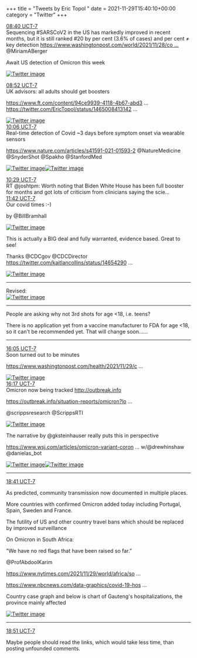 +++
title = "Tweets by Eric Topol " 
date = 2021-11-29T15:40:10+00:00
category = "Twitter"
+++
<div class="tweet"> 
<div class="profile"> 
<a href="https://twitter.com/erictopol/status/1465344842960015366" target="_blank" rel="noreferer">08:40 UCT-7</a> 
</div> 
<div class="content"> 
Sequencing #SARSCoV2 in the US has markedly improved in recent months, but it is still ranked #20 by per cent (3.6% of cases) and per cent ≠ key detection <a href="https://www.washingtonpost.com/world/2021/11/28/coronavirus-genetic-sequence-south-africa-variant-omicron/" target="_blank" rel="noreferer">https://www.washingtonpost.com/world/2021/11/28/co ...</a> 
 @MiriamABerger 

Await US detection of Omicron this week </div> 
<a href="/twitter/erictopol/images/FFXyrctUUAIqhVg.jpg"  ><img src="/twitter/erictopol/images/FFXyrctUUAIqhVg.jpg" alt="Twitter image" ></img></a></div> 
<div class="tweet"> 
<div class="profile"> 
<a href="https://twitter.com/erictopol/status/1465347976176484358" target="_blank" rel="noreferer">08:52 UCT-7</a> 
</div> 
<div class="content"> 
UK advisors: all adults should get boosters

<a href="https://www.ft.com/content/94ce9939-4118-4b67-abd3-c8e05d103dcb" target="_blank" rel="noreferer">https://www.ft.com/content/94ce9939-4118-4b67-abd3 ...</a> 
  <a href="https://twitter.com/EricTopol/status/1465008413142773760" target="_blank" rel="noreferer">https://twitter.com/EricTopol/status/1465008413142 ...</a> 
</div> 
<a href="/twitter/erictopol/images/FFX2J78UYAch1Nf.jpg"  ><img src="/twitter/erictopol/images/FFX2J78UYAch1Nf.jpg" alt="Twitter image" ></img></a></div> 
<div class="tweet"> 
<div class="profile"> 
<a href="https://twitter.com/erictopol/status/1465366588245221376" target="_blank" rel="noreferer">10:06 UCT-7</a> 
</div> 
<div class="content"> 
Real-time detection of Covid ~3 days before symptom onset via wearable sensors 

<a href="https://www.nature.com/articles/s41591-021-01593-2" target="_blank" rel="noreferer">https://www.nature.com/articles/s41591-021-01593-2</a> 
 @NatureMedicine @SnyderShot @Spakho @StanfordMed </div> 
<a href="/twitter/erictopol/images/FFYGaLRVkAEd6X7.jpg"  ><img src="/twitter/erictopol/images/FFYGaLRVkAEd6X7.jpg" alt="Twitter image" ></img></a><a href="/twitter/erictopol/images/FFYGo0OUYAMiJV4.jpg"  ><img src="/twitter/erictopol/images/FFYGo0OUYAMiJV4.jpg" alt="Twitter image" ></img></a></div> 
<div class="tweet"> 
<div class="profile"> 
<a href="https://twitter.com/erictopol/status/1465372332558405634" target="_blank" rel="noreferer">10:29 UCT-7</a> 
</div> 
<div class="content"> 
RT @joshtpm: Worth noting that Biden White House has been full booster for months and got lots of criticism from clinicians saying the scie…</div> 
</div> 
<div class="tweet"> 
<div class="profile"> 
<a href="https://twitter.com/erictopol/status/1465390623494602756" target="_blank" rel="noreferer">11:42 UCT-7</a> 
</div> 
<div class="content"> 
Our covid times :-)

by @BillBramhall </div> 
<a href="/twitter/erictopol/images/FFYc7l9VIAQGw5d.jpg"  ><img src="/twitter/erictopol/images/FFYc7l9VIAQGw5d.jpg" alt="Twitter image" ></img></a></div> 
<div class="thread"> 
<div class="thread-content"> 
This is actually a BIG deal and fully warranted, evidence based. Great to see!

Thanks @CDCgov @CDCDirector  <a href="https://twitter.com/kaitlancollins/status/1465429027762679811" target="_blank" rel="noreferer">https://twitter.com/kaitlancollins/status/14654290 ...</a> 
</div> 
<a href="/twitter/erictopol/images/FFZB-fnVkAIl5j2.jpg"  ><img src="/twitter/erictopol/images/FFZB-fnVkAIl5j2.jpg" alt="Twitter image" ></img></a><hr><div class="thread-content"> 
Revised: </div> 
<a href="/twitter/erictopol/images/FFZJ-zvVEAMMI65.jpg"  ><img src="/twitter/erictopol/images/FFZJ-zvVEAMMI65.jpg" alt="Twitter image" ></img></a><hr><div class="thread-content"> 
People are asking why not 3rd shots for age &lt;18, i.e. teens?

There is no application yet from a vaccine manufacturer  to FDA for age &lt;18, so it can't be recommended yet. That will change soon......</div> 
<hr><div class="profile"> 
<a href="https://twitter.com/erictopol/status/1465457040537513984" target="_blank" rel="noreferer">16:05 UCT-7</a> 
</div> 
<div class="content"> 
Soon turned out to be minutes

<a href="https://www.washingtonpost.com/health/2021/11/29/covid-vaccine-16-17-year-olds/?utm_source=alert&utm_medium=email&utm_campaign=wp_news_alert_revere&location=alert&wpmk=1&wpisrc=al_news__alert-hse--alert-national&pwapi_token=eyJ0eXAiOiJKV1QiLCJhbGciOiJIUzI1NiJ9.eyJjb29raWVuYW1lIjoid3BfY3J0aWQiLCJpc3MiOiJDYXJ0YSIsImNvb2tpZXZhbHVlIjoiNTk2YTk5ODlhZGU0ZTIwZWUzNzQyM2ZlIiwidGFnIjoid3BfbmV3c19hbGVydF9yZXZlcmUiLCJ1cmwiOiJodHRwczovL3d3dy53YXNoaW5ndG9ucG9zdC5jb20vaGVhbHRoLzIwMjEvMTEvMjkvY292aWQtdmFjY2luZS0xNi0xNy15ZWFyLW9sZHMvP3V0bV9zb3VyY2U9YWxlcnQmdXRtX21lZGl1bT1lbWFpbCZ1dG1fY2FtcGFpZ249d3BfbmV3c19hbGVydF9yZXZlcmUmbG9jYXRpb249YWxlcnQmd3Btaz0xJndwaXNyYz1hbF9uZXdzX19hbGVydC1oc2UtLWFsZXJ0LW5hdGlvbmFsIn0.4n4LWKbJIq73NXMfCEGJyV8V2yv5ejrRDA4DKvDqO54" target="_blank" rel="noreferer">https://www.washingtonpost.com/health/2021/11/29/c ...</a> 
 </div> 
<a href="/twitter/erictopol/images/FFZZZYAVgAIOlqy.jpg"  ><img src="/twitter/erictopol/images/FFZZZYAVgAIOlqy.jpg" alt="Twitter image" ></img></a></div> 
<div class="tweet"> 
<div class="profile"> 
<a href="https://twitter.com/erictopol/status/1465460049044656128" target="_blank" rel="noreferer">16:17 UCT-7</a> 
</div> 
<div class="content"> 
Omicron now being tracked <a href="http://outbreak.info" target="_blank" rel="noreferer">http://outbreak.info</a> 


<a href="https://outbreak.info/situation-reports/omicron?loc=ZAF&loc=GBR&loc=USA&selected" target="_blank" rel="noreferer">https://outbreak.info/situation-reports/omicron?lo ...</a> 


@scrippsresearch @ScrippsRTI </div> 
<a href="/twitter/erictopol/images/FFZb3qjUcAklAmN.jpg"  ><img src="/twitter/erictopol/images/FFZb3qjUcAklAmN.jpg" alt="Twitter image" ></img></a></div> 
<div class="thread"> 
<div class="thread-content"> 
The narrative by @gksteinhauser really puts this in perspective

<a href="https://www.wsj.com/articles/omicron-variant-coronavirus-south-africa-11638144873" target="_blank" rel="noreferer">https://www.wsj.com/articles/omicron-variant-coron ...</a> 
 w/@drewhinshaw @danielas_bot </div> 
<a href="/twitter/erictopol/images/FFU-zAFVUAYupnw.jpg"  ><img src="/twitter/erictopol/images/FFU-zAFVUAYupnw.jpg" alt="Twitter image" ></img></a><a href="/twitter/erictopol/images/FFU-5IbUYAYsCwB.jpg"  ><img src="/twitter/erictopol/images/FFU-5IbUYAYsCwB.jpg" alt="Twitter image" ></img></a><hr><div class="profile"> 
<a href="https://twitter.com/erictopol/status/1465496135691161610" target="_blank" rel="noreferer">18:41 UCT-7</a> 
</div> 
<div class="content"> 
As predicted, community transmission now documented in multiple places.

More countries with confirmed Omicron added today including Portugal, Spain, Sweden and France.

The futility of US and other country travel bans which should be replaced by improved surveillance</div> 
</div> 
<div class="thread"> 
<div class="thread-content"> 
On Omicron in South Africa:

"We have no red flags that have been raised so far.”

@ProfAbdoolKarim

<a href="https://www.nytimes.com/2021/11/29/world/africa/south-africa-omicron-covid.html" target="_blank" rel="noreferer">https://www.nytimes.com/2021/11/29/world/africa/so ...</a> 


<a href="https://www.nbcnews.com/data-graphics/covid-19-hospitalizations-rising-south-africas-omicron-hot-spot-rcna6922" target="_blank" rel="noreferer">https://www.nbcnews.com/data-graphics/covid-19-hos ...</a> 


Country case graph and below is chart of Gauteng's hospitalizations, the province mainly affected </div> 
<a href="/twitter/erictopol/images/FFZ6QmfUUAMQcqw.jpg"  ><img src="/twitter/erictopol/images/FFZ6QmfUUAMQcqw.jpg" alt="Twitter image" ></img></a><hr><div class="profile"> 
<a href="https://twitter.com/erictopol/status/1465498745575862277" target="_blank" rel="noreferer">18:51 UCT-7</a> 
</div> 
<div class="content"> 
Maybe people should read the links, which would take less time, than posting unfounded comments.</div> 
</div> 


